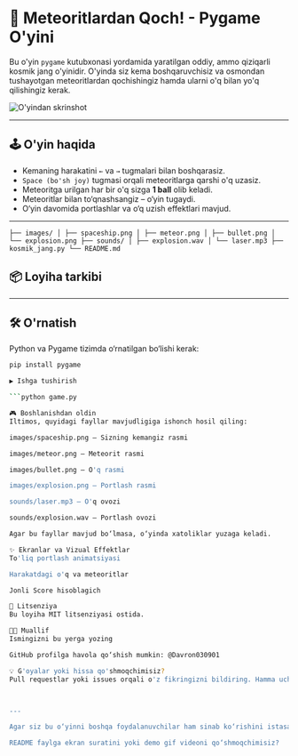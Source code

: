 # 🚀 Meteoritlardan Qoch! - Pygame O'yini

Bu o'yin `pygame` kutubxonasi yordamida yaratilgan oddiy, ammo qiziqarli kosmik jang o'yinidir. O'yinda siz kema boshqaruvchisiz va osmondan tushayotgan meteoritlardan qochishingiz hamda ularni o'q bilan yo'q qilishingiz kerak.

![O'yindan skrinshot](https://github.com/user-attachments/assets/95975633-67cb-4744-b1da-38595886d8fb) <!-- Agar mavjud bo'lsa, skrinshot qo'shish tavsiya etiladi -->

---

## 🕹️ O'yin haqida

- Kemaning harakatini `←` va `→` tugmalari bilan boshqarasiz.
- `Space (bo'sh joy)` tugmasi orqali meteoritlarga qarshi o'q uzasiz.
- Meteoritga urilgan har bir o'q sizga **1 ball** olib keladi.
- Meteoritlar bilan to‘qnashsangiz – o‘yin tugaydi.
- O‘yin davomida portlashlar va o‘q uzish effektlari mavjud.

---
``├── images/
│ ├── spaceship.png
│ ├── meteor.png
│ ├── bullet.png
│ └── explosion.png
├── sounds/
│ ├── explosion.wav
│ └── laser.mp3
├── kosmik_jang.py
└── README.md``

## 📦 Loyiha tarkibi
---

## 🛠️ O'rnatish

Python va Pygame tizimda o‘rnatilgan bo‘lishi kerak:

```bash
pip install pygame

▶️ Ishga tushirish

```python game.py

🎮 Boshlanishdan oldin
Iltimos, quyidagi fayllar mavjudligiga ishonch hosil qiling:

images/spaceship.png – Sizning kemangiz rasmi

images/meteor.png – Meteorit rasmi

images/bullet.png – O'q rasmi

images/explosion.png – Portlash rasmi

sounds/laser.mp3 – O'q ovozi

sounds/explosion.wav – Portlash ovozi

Agar bu fayllar mavjud bo‘lmasa, o‘yinda xatoliklar yuzaga keladi.

✨ Ekranlar va Vizual Effektlar
To'liq portlash animatsiyasi

Harakatdagi o'q va meteoritlar

Jonli Score hisoblagich

📄 Litsenziya
Bu loyiha MIT litsenziyasi ostida.

👨‍💻 Muallif
Ismingizni bu yerga yozing

GitHub profilga havola qo‘shish mumkin: @Davron030901

💡 G'oyalar yoki hissa qo'shmoqchimisiz?
Pull requestlar yoki issues orqali o'z fikringizni bildiring. Hamma uchun ochiq!



---

Agar siz bu o‘yinni boshqa foydalanuvchilar ham sinab ko‘rishini istasangiz, `GitHub Releases` yoki `.zip` holatda distributiv joylash ham foydali bo‘ladi.

README faylga ekran suratini yoki demo gif videoni qo‘shmoqchimisiz?
